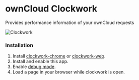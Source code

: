 ownCloud Clockwork
==================

Provides performance information of your ownCloud requests

![Clockwork](https://i.imgur.com/A5RwKio.png)

### Installation

1. Install [clockwork-chrome](https://github.com/itsgoingd/clockwork-chrome) or [clockwork-web](https://github.com/itsgoingd/clockwork-web).
2. Install and enable this app.
3. Enable [debug mode](https://doc.owncloud.com/server/next/developer_manual/general/debugging.html).
4. Load a page in your browser while clockwork is open.
